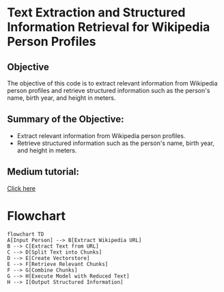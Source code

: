 # Text Extraction and Structured Information Retrieval for Wikipedia Person Profiles

## Objective
The objective of this code is to extract relevant information from Wikipedia person profiles and retrieve structured information such as the person's name, birth year, and height in meters.

## Summary of the Objective:
- Extract relevant information from Wikipedia person profiles.
- Retrieve structured information such as the person's name, birth year, and height in meters.

## Medium tutorial:
[Click here](https://patotricks15.medium.com/generative-ai-project-extracting-personalinformation-from-wikipedia-using-langchain-9dceefddedfe)

# Flowchart
```mermaid
flowchart TD
A[Input Person] --> B[Extract Wikipedia URL]
B --> C[Extract Text from URL]
C --> D[Split Text into Chunks]
D --> E[Create Vectorstore]
E --> F[Retrieve Relevant Chunks]
F --> G[Combine Chunks]
G --> H[Execute Model with Reduced Text]
H --> I[Output Structured Information]
```
